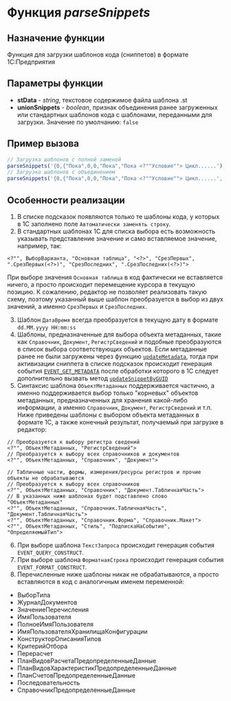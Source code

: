 # Функция *parseSnippets*

## Назначение функции

Функция для загрузки шаблонов кода (сниппетов) в формате 1С:Предприятия

## Параметры функции

* **stData** - *string*, текстовое содержимое файла шаблона .st
* **unionSnippets** - *boolean*, признак объединения ранее загруженных или стандартных шаблонов кода с шаблонами, переданными для загрузки. Значение по умолчанию: `false`

## Пример вызова

```javascript
// Загрузка шаблонов с полной заменой
parseSnippets('{0,{"Пока",0,0,"Пока","Пока <?""Условие""> Цикл......');
// Загрузка шаблонов с объединением
parseSnippets('{0,{"Пока",0,0,"Пока","Пока <?""Условие""> Цикл......', true);
```

## Особенности реализации

1. В списке подсказок появляются только те шаблоны кода, у которых в 1С заполнено поле `Автоматически заменять строку`.
2. В стандартных шаблонах 1С для списка выбора есть возможность указывать представление значение и само вставляемое значение, например, так:

```bsl
<?"", ВыборВарианта, "Основная таблица", "<?>", "СрезПервых", ".СрезПервых(<?>)", "СрезПоследних", ".СрезПоследних(<?>)">
```

При выборе значения `Основная таблица` в код фактически не вставляется ничего, а просто происходит перемещение курсора в текущую позицию. К сожалению, редактор не позволяет реализовать такую схему, поэтому указанный выше шаблон преобразуется в выбор из двух значений, а именно `СрезПервых` и `СрезПоследних`.

3. Шаблон `ДатаВремя` всегда преобразуется в текущую дату в формате `dd.MM.yyyy HH:mm:ss`
4. Шаблоны, предназначенные для выбора объекта метаданных, такие как `Справочник`, `Документ`, `РегистрСведений` и подобные преобразуются в список выбора соответствующих объектов. Если метаданные ранее не были загружены через функцию [`updateMetadata`](update_metadata.md), тогда при активизации сниппета в списке подсказок происходит генерация события [`EVENT_GET_METADATA`](get_metadata_event.md) после обработки которого в 1С следует дополнительно вызвать метод [`updateSnippetByGUID`](update_snippet_guid.md)
5. Синтаксис шаблона `ОбъектМетаданных` поддерживается частично, а именно поддерживается выбор только "корневых" объектов метаданных, предназначенных для хранения какой-либо информации, а именно `Справочник`, `Документ`, `РегистрСведений` и т.п.
Ниже приведены шаблоны с выбором объекта метаданных в формате 1С, а также конечный результат, получаемый при загрузке в редактор:

```bsl
// Преобразуется к выбору регистра сведений
<?"", ОбъектМетаданных, "РегистрСведений">
// Преобразуется к выбору всех справочников и документов
<?"", ОбъектМетаданных, "Справочник", "Документ">

// Табличные части, формы, измерения/ресурсы регистров и прочие объекты не обрабатываются
// Преобразуется к выбору всех справочников
<?"", ОбъектМетаданных, "Справочник", "Документ.ТабличнаяЧасть">
// В указанных ниже шаблонах будет подставлено слово "ОбъектМетаданных"
<?"", ОбъектМетаданных, "Справочник.ТабличнаяЧасть", "Документ.ТабличнаяЧасть"> 
<?"", ОбъектМетаданных, "Справочник.Форма", "Справочник.Макет">
<?"", ОбъектМетаданных, "Стиль", "ПодпискаНаСобытие", "ОпределяемыйТип">
```

6. При выборе шаблона `ТекстЗапроса` происходит генерация события `EVENT_QUERY_CONSTRUCT`.
7. При выборе шаблона `ФорматнаяСтрока` происходит генерация события `EVENT_FORMAT_CONSTRUCT`.
8. Перечисленные ниже шаблоны никак не обрабатываются, а просто вставляются в код с аналогичным именем переменной:

* ВыборТипа
* ЖурналДокументов
* ЗначениеПеречисления
* ИмяПользователя
* ПолноеИмяПользователя
* ИмяПользователяХранилищаКонфигурации
* КонструкторОписанияТипов
* КритерийОтбора
* Перерасчет
* ПланВидовРасчетаПредопределенныеДанные
* ПланВидовХарактеристикПредопределенныеДанные
* ПланСчетовПредопределенныеДанные
* Последовательность
* СправочникПредопределенныеДанные
